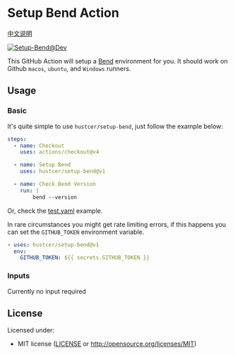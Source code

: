 # Setup Bend Action

[中文说明](README.zh-CN.md)

[![Setup-Bend@Dev](https://github.com/hustcer/setup-bend/actions/workflows/basic.yml/badge.svg)](https://github.com/hustcer/setup-bend/actions/workflows/basic.yml)

This GitHub Action will setup a [Bend](https://github.com/HigherOrderCO/Bend) environment for you. It should work on Github `macos`, `ubuntu`, and `Windows` runners.

## Usage

### Basic

It's quite simple to use `hustcer/setup-bend`, just follow the example below:

```yaml
steps:
  - name: Checkout
    uses: actions/checkout@v4

  - name: Setup Bend
    uses: hustcer/setup-bend@v1

  - name: Check Bend Version
    run: |
        bend --version

```

Or, check the [test.yaml](https://github.com/hustcer/setup-bend/blob/main/.github/workflows/test.yml) example.

In rare circumstances you might get rate limiting errors, if this happens you can set the `GITHUB_TOKEN` environment variable.

```yaml
- uses: hustcer/setup-bend@v1
  env:
    GITHUB_TOKEN: ${{ secrets.GITHUB_TOKEN }}
```

### Inputs

Currently no input required

## License

Licensed under:

- MIT license ([LICENSE](LICENSE) or http://opensource.org/licenses/MIT)
